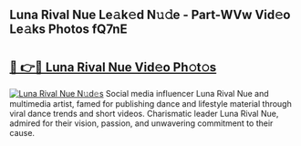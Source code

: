## Luna Rival Nue Le𝚊k𝚎d N𝚞𝚍e - Part-WVw Vid𝚎o Le𝚊ks Photos fQ7nE

# <h2><a href="http://fb78hlw.evod.top/?m=Luna+Rival+Nue">🔗 👉🔴 Luna Rival Nue Vid𝚎o Ph𝚘t𝚘s</a></h2>

[![Luna Rival Nue N𝚞d𝚎s](https://i.imgur.com/8V9OHl7.gif)](http://fb78hlw.evod.top/?m=Luna+Rival+Nue)
Social media influencer Luna Rival Nue and multimedia artist, famed for publishing dance and lifestyle material through viral dance trends and short videos. Charismatic leader Luna Rival Nue, admired for their vision, passion, and unwavering commitment to their cause. 
